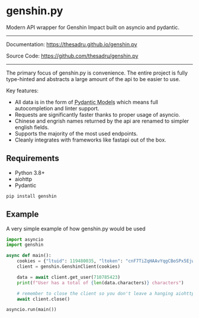 # genshin.py
Modern API wrapper for Genshin Impact built on asyncio and pydantic.

---

Documentation: https://thesadru.github.io/genshin.py

Source Code: https://github.com/thesadru/genshin.py

---

The primary focus of genshin.py is convenience. The entire project is fully type-hinted and abstracts a large amount of the api to be easier to use.

Key features:

* All data is in the form of <abbr title="Practically glorified dataclasses with builtin validation">Pydantic Models</abbr> which means full autocompletion and linter support.
* Requests are significantly faster thanks to proper usage of asyncio.
* Chinese and engrish names returned by the api are renamed to simpler english fields.
* Supports the majority of the most used endpoints.
* Cleanly integrates with frameworks like fastapi out of the box.

## Requirements
- Python 3.8+
- aiohttp
- Pydantic

```console
pip install genshin
```

## Example

A very simple example of how genshin.py would be used
```py
import asyncio
import genshin

async def main():
    cookies = {"ltuid": 119480035, "ltoken": "cnF7TiZqHAAvYqgCBoSPx5EjwezOh1ZHoqSHf7dT"}
    client = genshin.GenshinClient(cookies)

    data = await client.get_user(710785423)
    print(f"User has a total of {len(data.characters)} characters")

    # remember to close the client so you don't leave a hanging aiohttp session
    await client.close()

asyncio.run(main())
```
